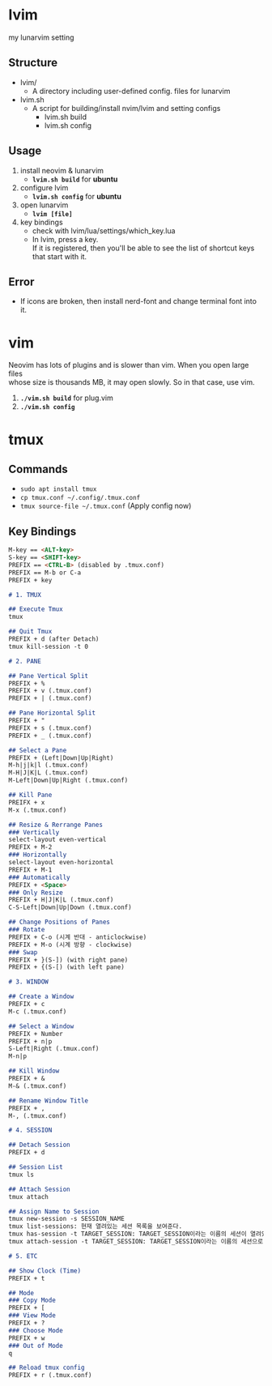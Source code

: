 # lvim
my lunarvim setting

## Structure
- lvim/
    + A directory including user-defined config. files for lunarvim
- lvim.sh
    + A script for building/install nvim/lvim and setting configs 
        + lvim.sh build
        + lvim.sh config

## Usage
1. install neovim & lunarvim
    + <b>`lvim.sh build`</b> for <b>ubuntu</b>
2. configure lvim
    + <b>`lvim.sh config`</b> for <b>ubuntu</b> 
3. open lunarvim
    + <b>`lvim [file]`</b> 
4. key bindings
    + check with lvim/lua/settings/which_key.lua
    + In lvim, press a key.  
      If it is registered, 
      then you'll be able to see the list of shortcut keys that start with it.

## Error
- If icons are broken, then install nerd-font and change terminal font into it.

# vim

Neovim has lots of plugins and is slower than vim. When you open large files  
whose size is thousands MB, it may open slowly. So in that case, use vim.

1. <b>`./vim.sh build`</b> for plug.vim
2. <b>`./vim.sh config`</b>

# tmux
## Commands
- `sudo apt install tmux`
- `cp tmux.conf ~/.config/.tmux.conf`
- `tmux source-file ~/.tmux.conf` (Apply config now)

## Key Bindings
```markdown
M-key == <ALT-key>
S-key == <SHIFT-key>
PREFIX == <CTRL-B> (disabled by .tmux.conf)
PREFIX == M-b or C-a
PREFIX + key

# 1. TMUX

## Execute Tmux
tmux

## Quit Tmux
PREFIX + d (after Detach)
tmux kill-session -t 0

# 2. PANE

## Pane Vertical Split
PREFIX + %
PREFIX + v (.tmux.conf)
PREFIX + | (.tmux.conf)

## Pane Horizontal Split
PREFIX + "
PREFIX + s (.tmux.conf)
PREFIX + _ (.tmux.conf)

## Select a Pane
PREFIX + (Left|Down|Up|Right)
M-h|j|k|l (.tmux.conf)
M-H|J|K|L (.tmux.conf)
M-Left|Down|Up|Right (.tmux.conf)

## Kill Pane
PREIFX + x
M-x (.tmux.conf)

## Resize & Rerrange Panes
### Vertically
select-layout even-vertical
PREFIX + M-2
### Horizontally
select-layout even-horizontal
PREFIX + M-1
### Automatically
PREFIX + <Space>
### Only Resize
PREFIX + H|J|K|L (.tmux.conf)
C-S-Left|Down|Up|Down (.tmux.conf)

## Change Positions of Panes
### Rotate
PREFIX + C-o (시계 반대 - anticlockwise)
PREFIX + M-o (시계 방향 - clockwise)
### Swap
PREFIX + }(S-]) (with right pane)
PREFIX + {(S-[) (with left pane)

# 3. WINDOW

## Create a Window
PREFIX + c
M-c (.tmux.conf)

## Select a Window
PREFIX + Number
PREFIX + n|p
S-Left|Right (.tmux.conf)
M-n|p

## Kill Window
PREFIX + &
M-& (.tmux.conf)

## Rename Window Title
PREFIX + ,
M-, (.tmux.conf)

# 4. SESSION

## Detach Session
PREFIX + d

## Session List
tmux ls

## Attach Session
tmux attach

## Assign Name to Session
tmux new-session -s SESSION_NAME
tmux list-sessions: 현재 열려있는 세션 목록을 보여준다.
tmux has-session -t TARGET_SESSION: TARGET_SESSION이라는 이름의 세션이 열려있는지 확인해본다.
tmux attach-session -t TARGET_SESSION: TARGET_SESSION이라는 이름의 세션으로 들어간다.

# 5. ETC

## Show Clock (Time)
PREFIX + t

## Mode
### Copy Mode
PREFIX + [
### View Mode
PREFIX + ?
### Choose Mode
PREFIX + w
### Out of Mode
q

## Reload tmux config
PREFIX + r (.tmux.conf)
```
